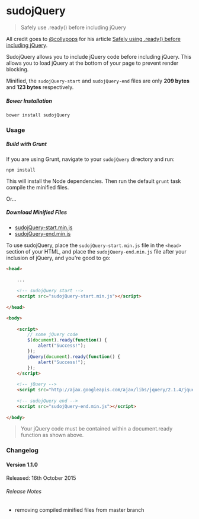 # sudojQuery

> Safely use .ready() before including jQuery

All credit goes to [@collypops](https://twitter.com/collypops) for his article [Safely using .ready() before including jQuery](http://writing.colin-gourlay.com/safely-using-ready-before-including-jquery/).

SudojQuery allows you to include jQuery code before including jQuery. This allows you to load jQuery at the bottom of your page to prevent render blocking.

Minified, the `sudojQuery-start` and `sudojQuery-end` files are only **209 bytes** and **123 bytes** respectively.

##### Bower Installation

```
bower install sudojQuery
```

### Usage

##### Build with Grunt

If you are using Grunt, navigate to your `sudojQuery` directory and run:

```
npm install
```

This will install the Node dependencies. Then run the default `grunt` task  compile the minified files.

Or...

##### Download Minified Files

* [sudojQuery-start.min.js](https://raw.githubusercontent.com/esr360/sudojQuery/build-compiled/sudojQuery-start.min.js)
* [sudojQuery-end.min.js](https://raw.githubusercontent.com/esr360/sudojQuery/build-compiled/sudojQuery-end.min.js)

To use sudojQuery, place the `sudojQuery-start.min.js` file in the `<head>` section of your HTML, and place the `sudojQuery-end.min.js` file after your inclusion of jQuery, and you're good to go:

```html
<head>
    
    ...
    
    <!-- sudojQuery start -->
    <script src="sudojQuery-start.min.js"></script>
    
</head>

<body>
    
    <script>
        // some jQuery code
        $(document).ready(function() {
            alert("Success!");
        });
        jQuery(document).ready(function() {
            alert("Success!");
        });
    </script>
    
    <!-- jQuery -->
    <script src="http://ajax.googleapis.com/ajax/libs/jquery/2.1.4/jquery.min.js"></script>
    
    <!-- sudojQuery end -->
    <script src="sudojQuery-end.min.js"></script>
    
</body>
```

> Your jQuery code must be contained within a document.ready function as shown above.

### Changelog

#### Version 1.1.0

Released: 16th October 2015

###### Release Notes

* removing compiled minified files from master branch